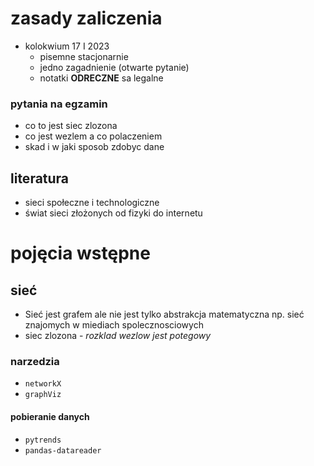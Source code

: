 # zasady zaliczenia

- kolokwium 17 I 2023
  - pisemne stacjonarnie
  - jedno zagadnienie (otwarte pytanie)
  - notatki **ODRECZNE** sa legalne

### pytania na egzamin

- co to jest siec zlozona
- co jest wezlem a co polaczeniem
- skad i w jaki sposob zdobyc dane

## literatura

- sieci społeczne i technologiczne
- świat sieci złożonych od fizyki do internetu

# pojęcia wstępne

## sieć

- Sieć jest grafem ale nie jest tylko abstrakcja matematyczna np. sieć znajomych w miediach spolecznosciowych
- siec zlozona - *rozklad wezlow jest potegowy*

### narzedzia

- `networkX`
- `graphViz`

#### pobieranie danych

- `pytrends`
- `pandas-datareader`
